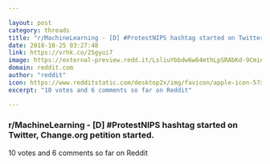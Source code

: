 ```yaml
---

layout: post
category: threads
title: "r/MachineLearning - [D] #ProtestNIPS hashtag started on Twitter, Change.org petition started."
date: 2018-10-25 03:27:48
link: https://vrhk.co/2Sgyui7
image: https://external-preview.redd.it/LsliuYbbdw6w64mthLpSRAbKd-9CminexOe8LxNX6eA.jpg?auto=webp&s=75e242aa0be291d41c2731215d1591c4396b2c0f
domain: reddit.com
author: "reddit"
icon: https://www.redditstatic.com/desktop2x/img/favicon/apple-icon-57x57.png
excerpt: "10 votes and 6 comments so far on Reddit"

---
```


### r/MachineLearning - [D] #ProtestNIPS hashtag started on Twitter, Change.org petition started.

10 votes and 6 comments so far on Reddit